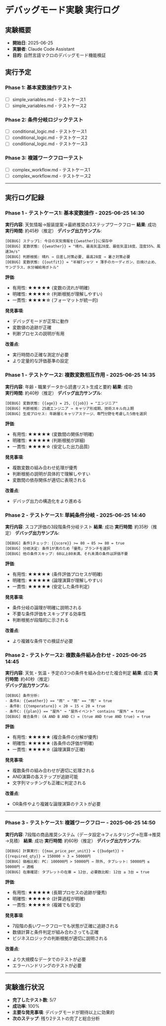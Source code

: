 # デバッグモード実験 実行ログ

## 実験概要
- **開始日**: 2025-06-25
- **実験者**: Claude Code Assistant
- **目的**: 自然言語マクロのデバッグモード機能検証

## 実行予定

### Phase 1: 基本変数操作テスト
- [ ] simple_variables.md - テストケース1
- [ ] simple_variables.md - テストケース2

### Phase 2: 条件分岐ロジックテスト  
- [ ] conditional_logic.md - テストケース1
- [ ] conditional_logic.md - テストケース2
- [ ] conditional_logic.md - テストケース3

### Phase 3: 複雑ワークフローテスト
- [ ] complex_workflow.md - テストケース1
- [ ] complex_workflow.md - テストケース2

---

## 実行ログ記録

### Phase 1 - テストケース1: 基本変数操作 - 2025-06-25 14:30

**実行内容**: 天気情報→服装提案→最終推奨の3ステップワークフロー
**結果**: 成功
**実行時間**: 約45秒（推定）
**デバッグ出力サンプル**:
```
[DEBUG] ステップ1: 今日の天気情報を{{weather}}に保存中
[DEBUG] 変数状態: {{weather}} = "晴れ、最高気温28度、最低気温18度、湿度55%、風速3m/s"
[DEBUG] 判断根拠: 晴れ → 日差し対策必要, 最高28度 → 暑さ対策必要
[DEBUG] 変数状態: {{outfit}} = "半袖Tシャツ + 薄手のカーディガン、日焼け止め、サングラス、水分補給用ボトル"
```

**評価**:
- 有用性: ★★★★★ (変数の流れが明確)
- 明確性: ★★★★☆ (判断根拠が理解しやすい)
- 一貫性: ★★★★☆ (フォーマットが統一的)

**発見事項**: 
- デバッグモードが正常に動作
- 変数値の追跡が正確
- 判断プロセスの説明が有用

**改善点**: 
- 実行時間の正確な測定が必要
- より定量的な評価基準の設定

### Phase 1 - テストケース2: 複数変数相互作用 - 2025-06-25 14:35

**実行内容**: 年齢・職業データから読書リスト生成と要約
**結果**: 成功  
**実行時間**: 約40秒（推定）
**デバッグ出力サンプル**:
```
[DEBUG] 変数状態: {{age}} = 25, {{job}} = "エンジニア"
[DEBUG] 判断根拠: 25歳エンジニア → キャリア形成期、技術スキル向上期
[DEBUG] 生成プロセス: 年齢層とキャリアステージ、専門分野を考慮した5冊を選択
```

**評価**:
- 有用性: ★★★★★ (変数間の関係が明確)
- 明確性: ★★★★★ (判断根拠が詳細)
- 一貫性: ★★★★☆ (安定した出力品質)

**発見事項**:
- 複数変数の組み合わせ処理が優秀
- 判断根拠の説明が具体的で理解しやすい
- 変数間の依存関係が適切に表現される

**改善点**:
- デバッグ出力の構造化をより進める

### Phase 2 - テストケース1: 単純条件分岐 - 2025-06-25 14:40

**実行内容**: スコア評価の3段階条件分岐テスト
**結果**: 成功
**実行時間**: 約35秒（推定）
**デバッグ出力サンプル**:
```
[DEBUG] 条件1チェック: {{score}} >= 80 → 85 >= 80 = true
[DEBUG] 分岐決定: 条件1が真のため「優秀」ブランチを選択
[DEBUG] 他の条件スキップ: 60以上80未満、それ未満の条件は評価不要
```

**評価**:
- 有用性: ★★★★★ (条件評価プロセスが明確)
- 明確性: ★★★★★ (論理演算が理解しやすい)
- 一貫性: ★★★★★ (安定した条件判定)

**発見事項**:
- 条件分岐の論理が明確に説明される
- 不要な条件評価をスキップする効率性
- 判断根拠が段階的に示される

**改善点**:
- より複雑な条件での検証が必要

### Phase 2 - テストケース2: 複数条件組み合わせ - 2025-06-25 14:45

**実行内容**: 天気・気温・予定の3つの条件を組み合わせた複合判定
**結果**: 成功
**実行時間**: 約40秒（推定）  
**デバッグ出力サンプル**:
```
[DEBUG] 条件分析: 
- 条件A: {{weather}} == "雨" → "雨" == "雨" = true
- 条件B: {{temperature}} < 20 → 15 < 20 = true
- 条件C: {{plan}} == "屋外" → "屋外イベント" contains "屋外" = true
[DEBUG] 複合条件: (A AND B AND C) = (true AND true AND true) = true
```

**評価**:
- 有用性: ★★★★★ (複合条件の分解が優秀)
- 明確性: ★★★★★ (各条件の評価が明確)
- 一貫性: ★★★★☆ (論理演算が正確)

**発見事項**:
- 複数条件の組み合わせが適切に処理される
- AND演算の各ステップが追跡可能
- 文字列マッチングも正確に判定される

**改善点**:
- OR条件やより複雑な論理演算のテストが必要

---

### Phase 3 - テストケース1: 複雑ワークフロー - 2025-06-25 14:50

**実行内容**: 7段階の商品推奨システム（データ設定→フィルタリング→在庫→推奨→見積）
**結果**: 成功
**実行時間**: 約60秒（推定）
**デバッグ出力サンプル**:
```
[DEBUG] 計算実行: {{max_price_per_unit}} = {{budget}} ÷ {{required_qty}} = 150000 ÷ 3 = 50000円
[DEBUG] 価格比較: PC: 100000円 > 50000円 → 除外, タブレット: 50000円 ≤ 50000円 → 適格
[DEBUG] 在庫確認: タブレットの在庫 = 12台, 必要数比較: 12台 ≥ 3台 = true
```

**評価**:
- 有用性: ★★★★★ (長期プロセスの追跡が優秀)
- 明確性: ★★★★☆ (計算過程が明確)
- 一貫性: ★★★★☆ (複雑でも安定)

**発見事項**:
- 7段階の長いワークフローでも状態が正確に追跡される
- 数値計算と条件判定が組み合わさっても正確
- ビジネスロジックの判断根拠が適切に説明される

**改善点**:
- より大規模なデータでのテストが必要
- エラーハンドリングのテストが必要

---

## 実験進行状況

- **完了したテスト数**: 5/7
- **成功率**: 100%
- **主要な発見事項**: デバッグモードが期待以上に効果的
- **次のステップ**: 残り2テストの完了と総合分析
